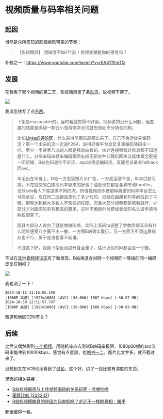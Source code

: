 # 视频质量与码率相关问题

## 起因

当然是众所周知的影视飓风带来的节奏：

> 【影视飓风】 清晰度不如4年前！视频变糊是你的错觉吗？

补档之一：https://www.youtube.com/watch?v=rEA41TtImTQ

## 发展

在我看了那个视频的第二天，影视飓风发了条[动态](https://www.bilibili.com/opus/986199721856991266)，说视频下架了。

![](https://i0.hdslb.com/bfs/article/12b9277da5fd69710d27ff64ce810805182669453.png@.webp)

我没忍住写了点[东西](https://t.bilibili.com/986733839914106896)。

> 下架是reasonable的，当时看就觉得不舒服。视频讲的没什么问题，但直接的结果是煽动一群云小鬼稍微学点词就去到处不分场合的刷。
>
> 比如[Links的评论区](https://www.bilibili.com/video/BV1iV2NYaEcF/)，什么来得早画质高都出来了，自己不会选优先编码流？第一个出来的流一定是h264，说得好像平台会反复重编码降码率一样。至少一半甚至八成的人都是移动端看的，估计连视频统计信息都不知道是什么，分辨率码率帧率编码画质有损无损各种计算机网络流媒体概念更是一团浆糊，B站也知道你不识货，app没得选编码流，反而老设备会fallback回avc。
>
> 羊毛出在羊身上，B站一方面受限片头广告，一方面运营不良，年年巨额亏损，不花钱又想白嫖高码率哪来的好事？油管现在都是各种节流throttle，全球cdn看人下菜提供不同的流。所谓视频创作者那种离谱的码率平台怎么可能承受，现在的二压都是迭代了多少代的，已经在画质和码率间找到了平衡，能够达到绝大多数人不难受的程度。况且大部分视频都是能看就行，少部分才对画面码率有极高的要求，这种干脆额外付费或者做知名认证申请特殊权限算了。
>
> 而且大部分人说白了就是嗷嗷叫唤，实际上真问ta调整了参数肉眼耳朵有什么明显感受八字画不出一撇，一方面B站确实敷衍，另一方面正所谓这届观众也不行，属于是谁也看不起谁。
>
> 不过这下好，视频下架反而提升含金量了，估计近段时间都会是一个梗。

不过在[其他视频评论区](https://www.bilibili.com/video/BV1QDmjYfELX/#reply244605787344)有了新发现，B站难道会对同一个视频同一等级的同一编码反复压制吗？

![](http://i0.hdslb.com/bfs/new_dyn/bb79a4f3f2c9ec64acc559b7040330902009294248.png@.webp)

我也测了一下：

```
2024-10-15 11:16:00.198
[1080P 高清] [1920x1080] [AVC] [30.000] [507 kbps] [~30.57 MB]
2024-10-30 12:51:57.707
[1080P 高清] [1920x1080] [AVC] [30.000] [509 kbps] [~30.69 MB]
```

难道和地区CDN有关？

## 后续

之后又偶然刷到[一个视频](https://www.bilibili.com/video/BV1h2SVYXEGL/)，用随机噪点去测试B站码率极限，1080p60帧的avc流码率能冲到10000kbps，感觉有点意思，也[略书一二](https://www.bilibili.com/opus/995167944283521027)。图片比文字多，就不截过来了。

没想到又在VCB论坛看到了[讨论](https://bbs.acgrip.com/thread-12206-1-1.html)，这个好，讲了一些比较有深度的东西。

里面的相关链接：

- [B站视频画质与上传视频画质的关系研究 - 哔哩哔哩](https://www.bilibili.com/read/cv29447500/)
- [画質比較 (2022.12)](https://rigaya.github.io/vq_results/)
- [B站视频模糊真的是因为码率低吗？走近不一样的真相 - 知乎](https://zhuanlan.zhihu.com/p/4684046762)

都很值得一看。

